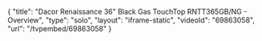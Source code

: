 {
    "title": "Dacor Renaissance 36\" Black Gas TouchTop RNTT365GB\/NG - Overview",
    "type": "solo",
    "layout": "iframe-static",
    "videoId": "69863058",
    "url": "\/tvpembed\/69863058"
}